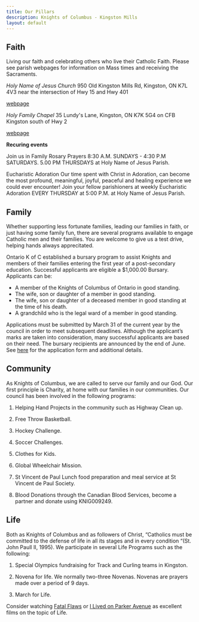```yaml
---
title: Our Pillars
description: Knights of Columbus - Kingston Mills
layout: default
---
```


## Faith

Living our faith and celebrating others who live their Catholic Faith. Please see parish webpages for information on Mass times and receiving the Sacraments.

*Holy Name of Jesus Church*
950 Old Kingston Mills Rd, Kingston, ON K7L 4V3
near the intersection of Hwy 15 and Hwy 401

[webpage](http://holyname.ca)

*Holy Family Chapel*
35 Lundy's Lane, Kingston, ON K7K 5G4
on CFB Kingston south of Hwy 2

[webpage](https://rcmilord-ordmilcr.com/kingston)

**Recuring events**

Join us in Family Rosary Prayers 8:30 A.M. SUNDAYS - 4:30 P.M SATURDAYS.  5.00 PM THURSDAYS at Holy Name of Jesus Parish.

Eucharistic Adoration Our time spent with Christ in Adoration, can become the most profound,  meaningful, joyful, peaceful and healing experience we could ever encounter!  Join your fellow parishioners at weekly Eucharistic Adoration EVERY THURSDAY at 5:00 P.M. at Holy Name of Jesus Parish.

## Family

Whether supporting less fortunate families, leading our families in faith, or just having some family fun, there are several programs available to engage Catholic men and their families. You are welcome to give us a test drive, helping hands always apprecitated.

Ontario K of C established a bursary program to assist Knights and members of their families entering the first year of a post-secondary education.  Successful applicants are eligible a $1,000.00 Bursary. Applicants can be:

- A member of the Knights of Columbus of Ontario in good standing.
- The wife, son or daughter of a member in good standing.
- The wife, son or daughter of a deceased member in good standing at the time of his death.
- A grandchild who is the legal ward of a member in good standing. 

Applications must be submitted by March 31 of the current year by the council in order to meet subsequent deadlines. Although the applicant’s marks are taken into consideration, many successful applicants are based on their need. The bursary recipients are announced by the end of June. See [here](https://ontariokofc.ca/programs/faith-in-action/community/bursary/) for the application form and additional details.

## Community

As Knights of Columbus, we are called to serve our family and our God. Our first principle is Charity, at home with our families in our communities. Our council has been involved in the following programs:

1. Helping Hand Projects in the community such as Highway Clean up.

2. Free Throw Basketball.

3.  Hockey Challenge. 

4.  Soccer Challenges. 

5.  Clothes for Kids.

6.  Global Wheelchair Mission.

7.   St Vincent de Paul Lunch food preparation and meal service at St Vincent de Paul Society.

8.  Blood Donations through the Canadian Blood Services, become a partner and donate using KNIG009249.

## Life

Both as Knights of Columbus and as followers of Christ, “Catholics must be committed to the defense of life in all its stages and in every condition “(St. John Paull II, 1995). We participate in several Life Programs such as the following:

1. Special Olympics fundraising for Track and Curling teams in Kingston.

2. Novena for life. We normally two-three Novenas. Novenas are prayers made over a period of 9 days. 

3. March for Life. 

Consider watching [Fatal Flaws](https://fatalflawsfilm.com/) or [I Lived on Parker Avenue](https://www.youtube.com/watch?v=8pxu6DEPQkw) as excellent films on the topic of Life.